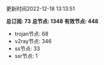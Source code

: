 更新时间2022-12-18 13:13:51

**总订阅: 73**
**总节点: 1348**
**有效节点: 448**
- trojan节点: 68
- v2ray节点: 346
- ss节点: 33
- ssr节点: 1
